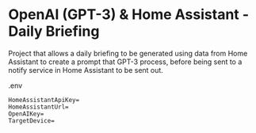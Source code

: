 # OpenAI (GPT-3) & Home Assistant - Daily Briefing

Project that allows a daily briefing to be generated using data from Home Assistant to create a prompt that GPT-3 process, before being sent to a notify service in Home Assistant to be sent out.

.env
```
HomeAssistantApiKey=
HomeAssistantUrl=
OpenAIKey=
TargetDevice=
```